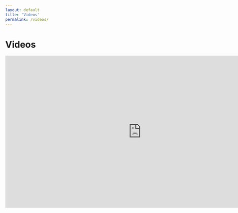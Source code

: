 ```yaml
---
layout: default
title: 'Videos'
permalink: /videos/
---
```


Videos
=======================================


<iframe width="854" height="480" src="https://www.youtube.com/embed/6HxuGmd24u4" frameborder="0" allowfullscreen></iframe>
